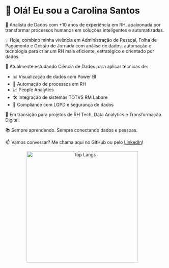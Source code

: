 <br> <!-- Adicionando um espaçamento entre as divs -->

# 👋 Olá! Eu sou a Carolina Santos

🎯 Analista de Dados com +10 anos de experiência em RH, apaixonada por transformar processos humanos em soluções inteligentes e automatizadas.

💡 Hoje, combino minha vivência em Administração de Pessoal, Folha de Pagamento e Gestão de Jornada com análise de dados, automação e tecnologia para criar um RH mais eficiente, estratégico e orientado por dados.

🚀 Atualmente estudando Ciência de Dados para aplicar técnicas de:
- 📊 Visualização de dados com Power BI
- 🔁 Automação de processos em RH
- 📈 People Analytics
- 🛠️ Integração de sistemas TOTVS RM Labore
- 🔐 Compliance com LGPD e segurança de dados

🌱 Em transição para projetos de RH Tech, Data Analytics e Transformação Digital.

📚 Sempre aprendendo. Sempre conectando dados e pessoas.

📫 Vamos conversar? Me chama aqui no GitHub ou pelo [LinkedIn](www.linkedin.com/in/carolinapasantos)!

<div align="center">
  <img src="https://github-readme-stats.vercel.app/api/top-langs/?username=carolinapasantos&layout=compact&theme=cobalt&langs" alt="Top Langs" width="350" style="display: inline-block; margin-right: 20px;" />
  
  </div>
